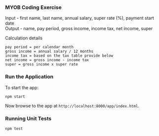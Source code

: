 ### MYOB Coding Exercise

Input - first name, last name, annual salary, super rate (%), payment start date   
Output - name, pay period, gross income, income tax, net income, super
 
Calculation details 
```
pay period = per calendar month
gross income = annual salary / 12 months
income tax = based on the tax table provide below
net income = gross income - income tax
super = gross income x super rate
```

### Run the Application

To start the app:
```
npm start
```

Now browse to the app at `http://localhost:8000/app/index.html`.

### Running Unit Tests
```
npm test
```







